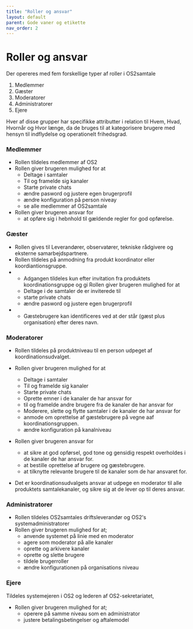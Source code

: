 ```yaml
---
title: "Roller og ansvar"
layout: default
parent: Gode vaner og etikette
nav_order: 2
---
```


# Roller og ansvar

Der opereres med fem  forskellige typer af roller i OS2samtale
1. Medlemmer
2. Gæster
3. Moderatorer
4. Administratorer
5. Ejere

Hver af disse grupper har specifikke attributter i relation til Hvem, Hvad, Hvornår og Hvor længe, da de bruges til at kategorisere brugere med hensyn til indflydelse og operationelt frihedsgrad. 

### Medlemmer
- Rollen tildeles medlemmer af OS2
- Rollen giver brugeren mulighed for at 
  - Deltage i samtaler
  - Til og framelde sig kanaler
  - Starte private chats
  - ændre pasword og justere egen brugerprofil
  - ændre konfiguration på person niveay
  - se alle medlemmer af OS2samtale
- Rollen giver brugeren ansvar for 
  - at opføre sig i hebnhold til gældende regler for god opførelse.
   

### Gæster
- Rollen gives til Leverandører, observatører, tekniske rådgivere og eksterne samarbejdspartnere. 
- Rollen tildeles på anmodning fra produkt koordinator eller koordiantionsgruppe.
- - Adgangen tildeles kun efter invitation fra produktets koordinationsgruppe og gi Rollen giver brugeren mulighed for at 
  - Deltage i de samtaler de er inviterede til 
  - starte private chats
  - ændre pasword og justere egen brugerprofil
- - Gæstebrugere kan identificeres ved at der står (gæst plus organisation) efter deres navn. 

### Moderatorer
- Rollen tildeles på produktniveau til en person udpeget af koordinationsudvalget. 
- Rollen giver brugeren mulighed for at 
  - Deltage i samtaler
  - Til og framelde sig kanaler
  - Starte private chats
  - Oprette emner i de kanaler de har ansvar for 
  - til og framelde andre brugere fra de kanaler de har ansvar for
  - Moderere, slette og flytte samtaler i de kanaler de har ansvar for 
  - anmode om oprettelse af gæstebrugere på vegne aaf koordinationsgruppen.
  - ændre konfiguration på kanalniveau
- Rollen giver brugeren ansvar for
  - at sikre at god opførsel, god tone og gensidig respekt overholdes i de kanaler de har ansvar for.
  - at bestille oprettelse af brugere og gæstebrugere. 
  - at tilknytte relevante brugere til de kanaler som de har ansvaret for.  
  
- Det er koordinationsudvalgets ansvar at udpege en moderator til alle produktets samtalekanaler, og sikre sig at de lever op til deres ansvar. 

### Administratorer
- Rollen tildeles OS2samtales driftsleverandør og OS2's systemadministratorer
- Rollen giver brugeren mulighed for at;
  - anvende systemet på linie med en moderator
  - agere som moderator på alle kanaler
  - oprette og arkivere kanaler
  - oprette og slette brugere
  - tildele brugerroller
  - ændre konfigurationen på organisations niveau 
### Ejere
Tildeles systemejeren i OS2 og lederen af OS2-sekretariatet, 
- Rollen giver brugeren mulighed for at;
  - operere på samme niveau som en administrator
  - justere betalingsbetingelser og aftalemodel
